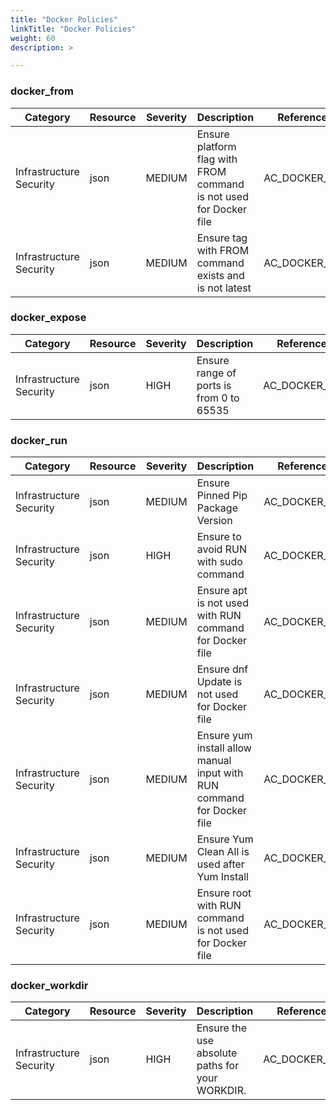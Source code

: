 ```yaml
---
title: "Docker Policies"
linkTitle: "Docker Policies"
weight: 60
description: >

---
```


### docker_from
| Category | Resource | Severity | Description | Reference ID |
| -------- | -------- | -------- | ----------- | ------------ |
| Infrastructure Security | json | MEDIUM | Ensure platform flag with FROM command is not used for Docker file | AC_DOCKER_0001 |
| Infrastructure Security | json | MEDIUM | Ensure tag with FROM command exists and is not latest | AC_DOCKER_0041 |


### docker_expose
| Category | Resource | Severity | Description | Reference ID |
| -------- | -------- | -------- | ----------- | ------------ |
| Infrastructure Security | json | HIGH | Ensure range of ports is from 0 to 65535 | AC_DOCKER_0011 |


### docker_run
| Category | Resource | Severity | Description | Reference ID |
| -------- | -------- | -------- | ----------- | ------------ |
| Infrastructure Security | json | MEDIUM | Ensure Pinned Pip Package Version | AC_DOCKER_0010 |
| Infrastructure Security | json | HIGH | Ensure to avoid RUN with sudo command | AC_DOCKER_0007 |
| Infrastructure Security | json | MEDIUM | Ensure apt is not used with RUN command for Docker file | AC_DOCKER_0002 |
| Infrastructure Security | json | MEDIUM | Ensure dnf Update is not used for Docker file | AC_DOCKER_0003 |
| Infrastructure Security | json | MEDIUM | Ensure yum install allow manual input with RUN command for Docker file | AC_DOCKER_0004 |
| Infrastructure Security | json | MEDIUM | Ensure Yum Clean All is used after Yum Install | AC_DOCKER_0009 |
| Infrastructure Security | json | MEDIUM | Ensure root with RUN command is not used for Docker file | AC_DOCKER_0005 |


### docker_workdir
| Category | Resource | Severity | Description | Reference ID |
| -------- | -------- | -------- | ----------- | ------------ |
| Infrastructure Security | json | HIGH | Ensure the use absolute paths for your WORKDIR. | AC_DOCKER_0013 |
